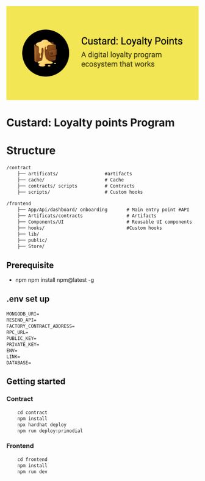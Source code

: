 ![](https://raw.githubusercontent.com/Custard-Technology/custard-app/refs/heads/main/frontend/public/hom2.png)

# Custard: Loyalty points Program
# Structure 
```
/contract
    ├── artificats/                 #artifacts
    ├── cache/                      # Cache
    ├── contracts/ scripts          # Contracts
    ├── scripts/                    # Custom hooks
```
```   
/frontend
    ├── App/Api/dashboard/ onboarding       # Main entry point #API
    ├── Artificats/contracts                # Artifacts
    ├── Components/UI                       # Reusable UI components
    ├── hooks/                              #Custom hooks
    ├── lib/        
    ├── public/        
    ├── Store/
```

## Prerequisite
- npm
npm install npm@latest -g



## .env set up
```
MONGODB_URI=
RESEND_API=
FACTORY_CONTRACT_ADDRESS=
RPC_URL=
PUBLIC_KEY=
PRIVATE_KEY=
ENV=
LINK=
DATABASE=
```
   
## Getting started

### Contract
```
    cd contract
    npm install
    npx hardhat deploy
    npm run deploy:primodial
```

### Frontend
```
    cd frontend
    npm install
    npm run dev 
```



